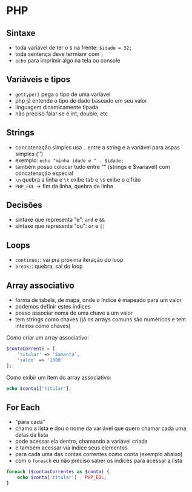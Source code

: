 # PHP

## Sintaxe

- toda variável de ter o `$` na frente: `$idade = 32;`
- toda sentença deve termianr com `;`
- `echo` para imprimir algo na tela ou console

## Variáveis e tipos

- `gettype()` pega o tipo de uma variável
- php já entende o tipo de dado baseado em seu valor
- linguagem dinamicamente tipada
- não preciso falar se é int, double, etc

## Strings

- concatenação simples usa `.` entre a string e a variável para aspas simples ('')
- exemplo: `echo "minha idade é " . $idade;` 
- também posso colocar tudo entre "" (strings e $variavel) com concatenação especial
- `\n` quebra a linha e `\t` exibe tab e `\$` exibe o cifrão
- `PHP_EOL` -> fim da linha, quebra de linha

## Decisões

- sintaxe que representa "e": `and` e `&&`
- sintaxe que representa "ou": `or` e `||`

## Loops

- `continue;`: vai pra próxima iteração do loop
- `break;`: quebra, sai do loop

## Array associativo

- forma de tabela, de mapa, onde o índice é mapeado para um valor
- podemos definir estes índices
- posso associar noma de uma chave a um valor
- tem strings como chaves (já os arrays comuns são numéricos e tem inteiros como chaves)

Como criar um array associativo:

```php
$contaCorrente = [
    'titular' => 'Samanta',
    'saldo' => '1000'
];
```

Como exibir um item do array associativo: 

```php
echo $conta1['titular'];
```

## For Each

- "para cada"
- chamo a lista e dou o nome da variável que quero chamar cada uma delas da lista
- pode acessar ela dentro, chamando a variável criada
- e também acessar via índice seus elementos
- para cada uma das contas correntes como conta (exemplo abaixo)
- com o `foreach` eu não preciso saber os índices para acessar a lista

```php
foreach ($contasCorrentes as $conta) {
    echo $conta['titular'] . PHP_EOL;
}
```



